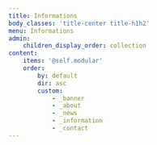 ```yaml
---
title: Informations
body_classes: 'title-center title-h1h2'
menu: Informations
admin:
    children_display_order: collection
content:
    items: '@self.modular'
    order:
        by: default
        dir: asc
        custom:
            - _banner
            - _about
            - _news
            - _information
            - _contact
---
```


